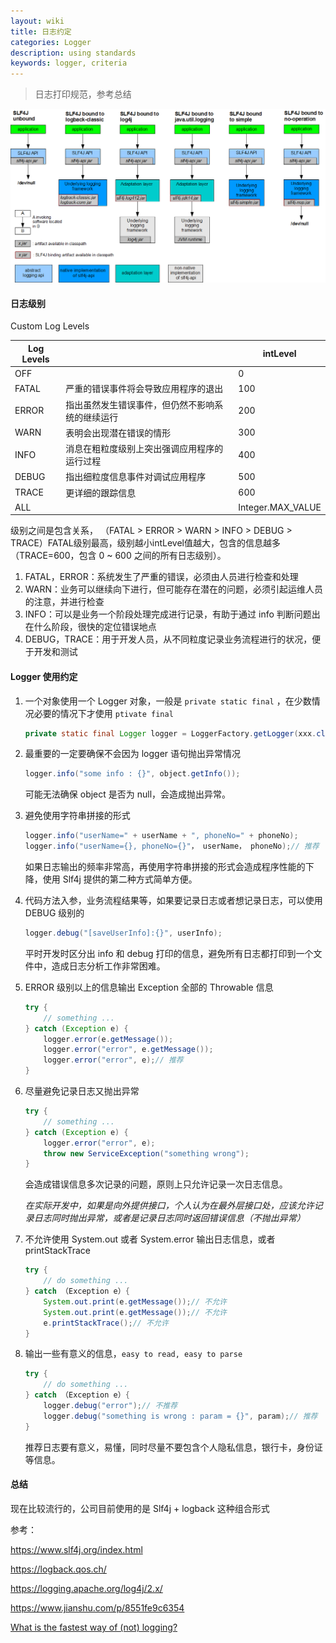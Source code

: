 ```yaml
---
layout: wiki
title: 日志约定
categories: Logger
description: using standards
keywords: logger, criteria
---
```


> 日志打印规范，参考总结

![](/images/wiki/concrete-bindings.png)

#### 日志级别

Custom Log Levels

| Log Levels |                                                  | intLevel          |
| ---------- | ------------------------------------------------ | ----------------- |
| OFF        |                                                  | 0                 |
| FATAL      | 严重的错误事件将会导致应用程序的退出             | 100               |
| ERROR      | 指出虽然发生错误事件，但仍然不影响系统的继续运行 | 200               |
| WARN       | 表明会出现潜在错误的情形                         | 300               |
| INFO       | 消息在粗粒度级别上突出强调应用程序的运行过程     | 400               |
| DEBUG      | 指出细粒度信息事件对调试应用程序                 | 500               |
| TRACE      | 更详细的跟踪信息                                 | 600               |
| ALL        |                                                  | Integer.MAX_VALUE |

级别之间是包含关系， （FATAL > ERROR > WARN > INFO > DEBUG > TRACE）FATAL级别最高，级别越小intLevel值越大，包含的信息越多（TRACE=600，包含 0 ~ 600 之间的所有日志级别）。

1. FATAL，ERROR：系统发生了严重的错误，必须由人员进行检查和处理
2. WARN：业务可以继续向下进行，但可能存在潜在的问题，必须引起运维人员的注意，并进行检查
3. INFO：可以是业务一个阶段处理完成进行记录，有助于通过 info 判断问题出在什么阶段，很快的定位错误地点
4. DEBUG，TRACE：用于开发人员，从不同粒度记录业务流程进行的状况，便于开发和测试

#### Logger 使用约定

1. 一个对象使用一个 Logger 对象，一般是 `private static final` ，在少数情况必要的情况下才使用 `ptivate final` 

   ```java
   private static final Logger logger = LoggerFactory.getLogger(xxx.class);
   ```

2. 最重要的一定要确保不会因为 logger 语句抛出异常情况

   ```java
   logger.info("some info : {}", object.getInfo());
   ```

   可能无法确保 object 是否为 null，会造成抛出异常。

3. 避免使用字符串拼接的形式

   ```java
   logger.info("userName=" + userName + ", phoneNo=" + phoneNo);
   logger.info("userName={}, phoneNo={}"， userName， phoneNo);// 推荐
   ```
   如果日志输出的频率非常高，再使用字符串拼接的形式会造成程序性能的下降，使用 Slf4j 提供的第二种方式简单方便。

4. 代码方法入参，业务流程结果等，如果要记录日志或者想记录日志，可以使用 DEBUG 级别的

   ```java
   logger.debug("[saveUserInfo]:{}", userInfo);
   ```

   平时开发时区分出 info 和 debug 打印的信息，避免所有日志都打印到一个文件中，造成日志分析工作非常困难。

5. ERROR 级别以上的信息输出 Exception 全部的 Throwable 信息

   ```java
   try {
       // something ...
   } catch (Exception e) {
       logger.error(e.getMessage());
       logger.error("error", e.getMessage());
       logger.error("error", e);// 推荐
   }
   ```

6. 尽量避免记录日志又抛出异常

   ```java
   try {
       // something ...
   } catch (Exception e) {
       logger.error("error", e);
       throw new ServiceException("something wrong");
   }
   ```

   会造成错误信息多次记录的问题，原则上只允许记录一次日志信息。

   *在实际开发中，如果是向外提供接口，个人认为在最外层接口处，应该允许记录日志同时抛出异常，或者是记录日志同时返回错误信息（不抛出异常）* 

7. 不允许使用 System.out 或者 System.error 输出日志信息，或者 printStackTrace

   ```java
   try {
       // do something ...
   } catch （Exception e）{
       System.out.print(e.getMessage());// 不允许
       System.out.print(e.getMessage());// 不允许
       e.printStackTrace();// 不允许
   }
   ```

8. 输出一些有意义的信息，`easy to read, easy to parse ` 

   ```java
   try {
       // do something ...
   } catch （Exception e）{
       logger.debug("error");// 不推荐
       logger.debug("something is wrong : param = {}", param);// 推荐
   }
   ```

   推荐日志要有意义，易懂，同时尽量不要包含个人隐私信息，银行卡，身份证等信息。

#### 总结

现在比较流行的，公司目前使用的是 Slf4j + logback 这种组合形式

参考：

https://www.slf4j.org/index.html

https://logback.qos.ch/

https://logging.apache.org/log4j/2.x/

https://www.jianshu.com/p/8551fe9c6354

[What is the fastest way of (not) logging?](https://www.slf4j.org/faq.html#logging_performance)  